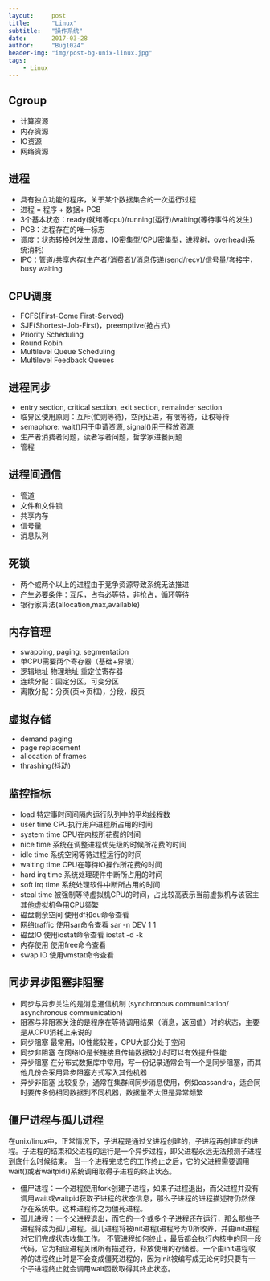 ```yaml
---
layout:     post
title:      "Linux"
subtitle:   "操作系统"
date:       2017-03-28
author:     "Bug1024"
header-img: "img/post-bg-unix-linux.jpg"
tags:
    - Linux
---
```


## Cgroup
 - 计算资源
 - 内存资源
 - IO资源
 - 网络资源

## 进程
 - 具有独立功能的程序，关于某个数据集合的一次运行过程
 - 进程 = 程序 + 数据+ PCB
 - 3个基本状态：ready(就绪等cpu)/running(运行)/waiting(等待事件的发生)
 - PCB：进程存在的唯一标志
 - 调度：状态转换时发生调度，IO密集型/CPU密集型，进程树，overhead(系统消耗)
 - IPC：管道/共享内存(生产者/消费者)/消息传递(send/recv)/信号量/套接字，busy waiting

## CPU调度
 - FCFS(First-Come First-Served)
 - SJF(Shortest-Job-First)，preemptive(抢占式)
 - Priority Scheduling
 - Round Robin
 - Multilevel  Queue Scheduling
 - Multilevel Feedback Queues

## 进程同步
 - entry section, critical section, exit section, remainder section
 - 临界区使用原则：互斥(忙则等待)，空闲让进，有限等待，让权等待
 - semaphore: wait()用于申请资源, signal()用于释放资源
 - 生产者消费者问题，读者写者问题，哲学家进餐问题
 - 管程

## 进程间通信
 - 管道
 - 文件和文件锁
 - 共享内存
 - 信号量
 - 消息队列

## 死锁
 - 两个或两个以上的进程由于竞争资源导致系统无法推进
 - 产生必要条件：互斥，占有必等待，非抢占，循环等待
 - 银行家算法(allocation,max,available)

## 内存管理
 - swapping, paging, segmentation
 - 单CPU需要两个寄存器（基础+界限）
 - 逻辑地址 物理地址 重定位寄存器
 - 连续分配：固定分区，可变分区
 - 离散分配：分页(页=>页框)，分段，段页

## 虚拟存储
 - demand paging
 - page replacement
 - allocation of frames
 - thrashing(抖动)

## 监控指标
 - load 特定事时间间隔内运行队列中的平均线程数
 - user time CPU执行用户进程所占用的时间
 - system time CPU在内核所花费的时间
 - nice time 系统在调整进程优先级的时候所花费的时间
 - idle time 系统空闲等待进程运行的时间
 - waiting time CPU在等待IO操作所花费的时间
 - hard irq time 系统处理硬件中断所占用的时间
 - soft irq time 系统处理软件中断所占用的时间
 - steal time 被强制等待虚拟机CPU的时间，占比较高表示当前虚拟机与该宿主其他虚拟机争用CPU频繁
 - 磁盘剩余空间 使用df和du命令查看
 - 网络traffic 使用sar命令查看 sar -n DEV 1 1
 - 磁盘IO 使用iostat命令查看 iostat -d -k
 - 内存使用 使用free命令查看
 - swap IO 使用vmstat命令查看

## 同步异步阻塞非阻塞
 - 同步与异步关注的是消息通信机制 (synchronous communication/ asynchronous communication)
 - 阻塞与非阻塞关注的是程序在等待调用结果（消息，返回值）时的状态，主要是从CPU消耗上来说的
 - 同步阻塞 最常用，IO性能较差，CPU大部分处于空闲
 - 同步非阻塞 在网络IO是长链接且传输数据较小时可以有效提升性能
 - 异步阻塞 在分布式数据库中常用，写一份记录通常会有一个是同步阻塞，而其他几份会采用异步阻塞方式写入其他机器
 - 异步非阻塞 比较复杂，通常在集群间同步消息使用，例如cassandra，适合同时要传多份相同数据到不同机器，数据量不大但是异常频繁

## 僵尸进程与孤儿进程
 在unix/linux中，正常情况下，子进程是通过父进程创建的，子进程再创建新的进程。子进程的结束和父进程的运行是一个异步过程，即父进程永远无法预测子进程到底什么时候结束。 当一个进程完成它的工作终止之后，它的父进程需要调用wait()或者waitpid()系统调用取得子进程的终止状态。
 - 僵尸进程：一个进程使用fork创建子进程，如果子进程退出，而父进程并没有调用wait或waitpid获取子进程的状态信息，那么子进程的进程描述符仍然保存在系统中。这种进程称之为僵死进程。
 - 孤儿进程：一个父进程退出，而它的一个或多个子进程还在运行，那么那些子进程将成为孤儿进程。孤儿进程将被init进程(进程号为1)所收养，并由init进程对它们完成状态收集工作。
 不管进程如何终止，最后都会执行内核中的同一段代码，它为相应进程关闭所有描述符，释放使用的存储器。一个由init进程收养的进程终止时是不会变成僵死进程的，因为init被编写成无论何时只要有一个子进程终止就会调用wait函数取得其终止状态。


